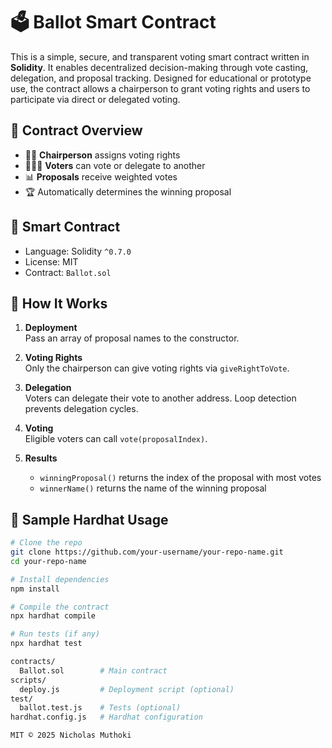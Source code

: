 # 🗳️ Ballot Smart Contract

This is a simple, secure, and transparent voting smart contract written in **Solidity**. It enables decentralized decision-making through vote casting, delegation, and proposal tracking. Designed for educational or prototype use, the contract allows a chairperson to grant voting rights and users to participate via direct or delegated voting.

## 🧱 Contract Overview

- 🧑‍⚖️ **Chairperson** assigns voting rights
- 🧑‍🤝‍🧑 **Voters** can vote or delegate to another
- 📊 **Proposals** receive weighted votes
- 🏆 Automatically determines the winning proposal

## 📜 Smart Contract

- Language: Solidity `^0.7.0`
- License: MIT
- Contract: `Ballot.sol`

## 🚀 How It Works

1. **Deployment**  
   Pass an array of proposal names to the constructor.

2. **Voting Rights**  
   Only the chairperson can give voting rights via `giveRightToVote`.

3. **Delegation**  
   Voters can delegate their vote to another address. Loop detection prevents delegation cycles.

4. **Voting**  
   Eligible voters can call `vote(proposalIndex)`.

5. **Results**  
   - `winningProposal()` returns the index of the proposal with most votes  
   - `winnerName()` returns the name of the winning proposal

## 🔧 Sample Hardhat Usage

```bash
# Clone the repo
git clone https://github.com/your-username/your-repo-name.git
cd your-repo-name

# Install dependencies
npm install

# Compile the contract
npx hardhat compile

# Run tests (if any)
npx hardhat test

contracts/
  Ballot.sol        # Main contract
scripts/
  deploy.js         # Deployment script (optional)
test/
  ballot.test.js    # Tests (optional)
hardhat.config.js   # Hardhat configuration

MIT © 2025 Nicholas Muthoki
